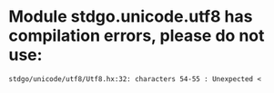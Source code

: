 # Module stdgo.unicode.utf8 has compilation errors, please do not use:
```
stdgo/unicode/utf8/Utf8.hx:32: characters 54-55 : Unexpected <

```

